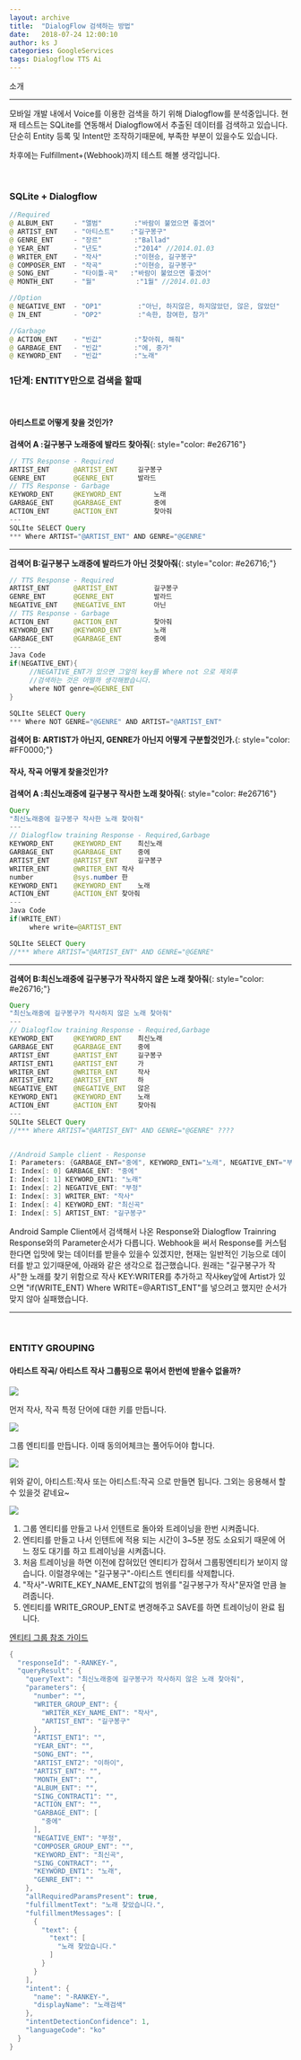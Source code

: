 ```yaml
---
layout: archive
title:  "DialogFlow 검색하는 방법"
date:   2018-07-24 12:00:10
author: ks J
categories: GoogleServices
tags: Dialogflow TTS Ai
---
```


소개
<hr/>
모바일 개발 내에서 Voice를 이용한 검색을 하기 위해 Dialogflow를 분석중입니다. 
현재 테스트는 SQLite를 연동해서 Dialogflow에서 추출된 데이터를 검색하고 있습니다. 
단순히 Entity 등록 및 Intent만 조작하기때문에, 부족한 부분이 있을수도 있습니다. 

차후에는 Fulfillment+(Webhook)까지 테스트 해볼 생각입니다. 



<br/>

### SQLite + Dialogflow
~~~java
//Required 
@ ALBUM_ENT     - "앨범"        :"바람이 불었으면 좋겠어"
@ ARTIST_ENT    - "아티스트"    :"길구봉구"
@ GENRE_ENT     - "장르"        :"Ballad"
@ YEAR_ENT      - "년도"        :"2014" //2014.01.03
@ WRITER_ENT    - "작사"        :"이현승, 길구봉구"
@ COMPOSER_ENT  - "작곡"        :"이현승, 길구봉구"
@ SONG_ENT      - "타이틀-곡"   :"바람이 불었으면 좋겠어"
@ MONTH_ENT     - "월"          :"1월" //2014.01.03

//Option
@ NEGATIVE_ENT  - "OP1"         :"아닌, 하지않은, 하지않았던, 않은, 않았던"
@ IN_ENT        - "OP2"         :"속한, 참여한, 참가"

//Garbage
@ ACTION_ENT    - "빈값"        :"찾아줘, 해줘"
@ GARBAGE_ENT   - "빈값"        :"에, 중가"
@ KEYWORD_ENT   - "빈값"        :"노래"

~~~

### 1단계: ENTITY만으로 검색을 할때
<br >

#### 아티스트로 어떻게 찾을 것인가?

__검색어 A :길구봉구 노래중에 발라드 찾아줘__{: style="color: #e26716"}
~~~java
// TTS Response - Required
ARTIST_ENT      @ARTIST_ENT	    길구봉구	
GENRE_ENT       @GENRE_ENT	    발라드	
// TTS Response - Garbage
KEYWORD_ENT     @KEYWORD_ENT        노래	
GARBAGE_ENT     @GARBAGE_ENT        중에	
ACTION_ENT      @ACTION_ENT         찾아줘
---
SQLIte SELECT Query
*** Where ARTIST="@ARTIST_ENT" AND GENRE="@GENRE"
~~~
<hr>

__검색어 B:길구봉구 노래중에 발라드가 아닌 것찾아줘__{: style="color: #e26716;"}
~~~java
// TTS Response - Required
ARTIST_ENT      @ARTIST_ENT         길구봉구	
GENRE_ENT       @GENRE_ENT          발라드	
NEGATIVE_ENT    @NEGATIVE_ENT       아닌	
// TTS Response - Garbage
ACTION_ENT      @ACTION_ENT         찾아줘
KEYWORD_ENT     @KEYWORD_ENT        노래	
GARBAGE_ENT     @GARBAGE_ENT        중에	
---
Java Code
if(NEGATIVE_ENT){
     //NEGATIVE_ENT가 있으면 그앞의 key를 Where not 으로 제외후 
     //검색하는 것은 어떨까 생각해봤습니다. 
     where NOT genre=@GENRE_ENT
}

SQLIte SELECT Query
*** Where NOT GENRE="@GENRE" AND ARTIST="@ARTIST_ENT"
~~~

__검색어 B: ARTIST가 아닌지, GENRE가 아닌지 어떻게 구분할것인가.__{: style="color: #FF0000;"}


#### 작사, 작곡 어떻게 찾을것인가?
__검색어 A :최신노래중에 길구봉구 작사한 노래 찾아줘__{: style="color: #e26716"}
~~~java
Query 
"최신노래중에 길구봉구 작사한 노래 찾아줘"
---
// Dialogflow training Response - Required,Garbage
KEYWORD_ENT     @KEYWORD_ENT	최신노래	
GARBAGE_ENT     @GARBAGE_ENT	중에	
ARTIST_ENT      @ARTIST_ENT     길구봉구	
WRITER_ENT      @WRITER_ENT	작사	
number          @sys.number	한	
KEYWORD_ENT1    @KEYWORD_ENT	노래	
ACTION_ENT      @ACTION_ENT	찾아줘
---
Java Code
if(WRITE_ENT)
     where write=@ARTIST_ENT

SQLIte SELECT Query
//*** Where ARTIST="@ARTIST_ENT" AND GENRE="@GENRE"
~~~
<hr>


__검색어 B:최신노래중에 길구봉구가 작사하지 않은 노래 찿아줘__{: style="color: #e26716;"}
~~~java
Query 
"최신노래중에 길구봉구가 작사하지 않은 노래 찿아줘"
---
// Dialogflow training Response - Required,Garbage
KEYWORD_ENT     @KEYWORD_ENT	최신노래	
GARBAGE_ENT     @GARBAGE_ENT	중에	
ARTIST_ENT      @ARTIST_ENT     길구봉구	
ARTIST_ENT1     @ARTIST_ENT     가	
WRITER_ENT      @WRITER_ENT     작사	
ARTIST_ENT2     @ARTIST_ENT     하	
NEGATIVE_ENT    @NEGATIVE_ENT   않은	
KEYWORD_ENT1    @KEYWORD_ENT	노래	
ACTION_ENT      @ACTION_ENT     찾아줘
---
SQLIte SELECT Query
//*** Where ARTIST="@ARTIST_ENT" AND GENRE="@GENRE" ????


//Android Sample client - Response
I: Parameters: {GARBAGE_ENT="중에", KEYWORD_ENT1="노래", NEGATIVE_ENT="부정", WRITER_ENT="작사", KEYWORD_ENT="최신곡", ARTIST_ENT="길구봉구"}
I: Index[: 0] GARBAGE_ENT: "중에"
I: Index[: 1] KEYWORD_ENT1: "노래"
I: Index[: 2] NEGATIVE_ENT: "부정"
I: Index[: 3] WRITER_ENT: "작사"
I: Index[: 4] KEYWORD_ENT: "최신곡"
I: Index[: 5] ARTIST_ENT: "길구봉구"
~~~
Android Sample Client에서 검색해서 나온 Response와 Dialogflow Trainring Response와의 Parameter순서가 다릅니다.
Webhook을 써서 Response를 커스텀 한다면 입맛에 맞는 데이터를 받을수 있을수 있겠지만, 
현재는 일반적인 기능으로 데이터를 받고 있기때문에, 아래와 같은 생각으로 접근했습니다. 
원래는 "길구봉구가 작사"한 노래를 찾기 위함으로 작사 KEY:WRITER를 추가하고  작사key앞에 Artist가 있으면 
"if(WRITE_ENT) Where WRITE=@ARTIST_ENT"를 넣으려고 했지만 순서가 맞지 않아 실패했습니다.

<hr/>
<br/>

### ENTITY GROUPING  

#### 아티스트 작곡/ 아티스트 작사 그룹핑으로 묶어서 한번에 받을수 없을까?

<img src="{{ site.baseurl }}/assets/dialogflw_resource/grouping_0_information.png"  style="width: auto;"/>

먼저 작사, 작곡 특정 단어에 대한 키를 만듭니다. 

<img src="{{ site.baseurl }}/assets/dialogflw_resource/grouping_1.png"  style="width: auto;"/>

그룹 엔티티를 만듭니다. 이때 동의어체크는 풀어두어야 합니다. 

<img src="{{ site.baseurl }}/assets/dialogflw_resource/grouping_2.png"  style="width: auto;"/>

위와 같이, 아티스트:작사 또는 아티스트:작곡 으로 만들면 됩니다. 그외는 응용해서 할수 있을것 같네요~

<img src="{{ site.baseurl }}/assets/dialogflw_resource/grouping_3_intent_trainring.png"  style="width: auto;"/>

1. 그룹 엔티티를 만들고 나서 인텐트로 돌아와 트레이닝을 한번 시켜줍니다. 
2. 엔티티를 만들고 나서 인텐트에 적용 되는 시간이 3~5분 정도 소요되기 때문에 어느 정도 대기를 하고 트레이닝을 시켜줍니다. 
3. 처음 트레이닝을 하면 이전에 잡혀있던 엔티티가 잡혀서 그룹핑엔티티가 보이지 않습니다. 
이럴경우에는 "길구봉구"-아티스트 엔티티를 삭제합니다.
4. "작사"-WRITE_KEY_NAME_ENT값의 범위를 "길구봉구가 작사"문자열 만큼 늘려줍니다. 
5. 엔티티를 WRITE_GROUP_ENT로 변경해주고 SAVE를 하면 트레이닝이 완료 됩니다. 

[엔티티 그룹 참조 가이드](https://dialogflow.com/docs/entities#dev_enum)


~~~java
{
  "responseId": "-RANKEY-",
  "queryResult": {
    "queryText": "최신노래중에 길구봉구가 작사하지 않은 노래 찿아줘",
    "parameters": {
      "number": "",
      "WRITER_GROUP_ENT": {
        "WRITER_KEY_NAME_ENT": "작사",
        "ARTIST_ENT": "길구봉구"
      },
      "ARTIST_ENT1": "",
      "YEAR_ENT": "",
      "SONG_ENT": "",
      "ARTIST_ENT2": "이하이",
      "ARTIST_ENT": "",
      "MONTH_ENT": "",
      "ALBUM_ENT": "",
      "SING_CONTRACT1": "",
      "ACTION_ENT": "",
      "GARBAGE_ENT": [
        "중에"
      ],
      "NEGATIVE_ENT": "부정",
      "COMPOSER_GROUP_ENT": "",
      "KEYWORD_ENT": "최신곡",
      "SING_CONTRACT": "",
      "KEYWORD_ENT1": "노래",
      "GENRE_ENT": ""
    },
    "allRequiredParamsPresent": true,
    "fulfillmentText": "노래 찾았습니다.",
    "fulfillmentMessages": [
      {
        "text": {
          "text": [
            "노래 찾았습니다."
          ]
        }
      }
    ],
    "intent": {
      "name": "-RANKEY-",
      "displayName": "노래검색"
    },
    "intentDetectionConfidence": 1,
    "languageCode": "ko"
  }
}
~~~





